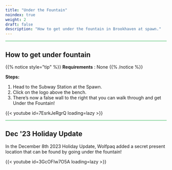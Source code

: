 ```yaml
---
title: "Under the Fountain"
noindex: true
weight: 2
draft: false
description: "How to get under the fountain in Brookhaven at spawn."
---
```



<hr style="background-color: #28b44c" size=8>

## How to get under fountain
{{% notice style="tip" %}}
**Requirements** : None
{{% /notice %}}

**Steps:**
1. Head to the Subway Station at the Spawn.
1. Click on the logo above the bench.
1. There’s now a false wall to the right that you can walk through and get Under the Fountain!

{{< youtube id=7EsrkJeRgrQ loading=lazy >}}

<hr style="background-color: #28b44c" size=8>

## Dec '23 Holiday Update

In the December 8th 2023 Holiday Update, Wolfpaq added a secret present location that can be found by going under the fountain!

{{< youtube id=3GcOFIw7O5A loading=lazy >}}